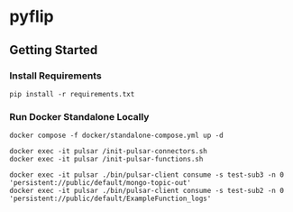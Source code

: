 # pyflip

## Getting Started
### Install Requirements
```shell
pip install -r requirements.txt
```

### Run Docker Standalone Locally
```shell
docker compose -f docker/standalone-compose.yml up -d

docker exec -it pulsar /init-pulsar-connectors.sh
docker exec -it pulsar /init-pulsar-functions.sh

docker exec -it pulsar ./bin/pulsar-client consume -s test-sub3 -n 0 'persistent://public/default/mongo-topic-out'
docker exec -it pulsar ./bin/pulsar-client consume -s test-sub2 -n 0 'persistent://public/default/ExampleFunction_logs'

```

